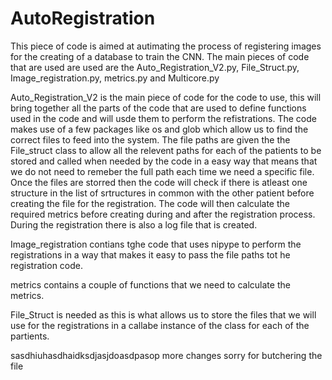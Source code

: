 # AutoRegistration

This piece of code is aimed at autimating the process of registering images for the creating of a database to train the CNN.
The main pieces of code that are used are used are the Auto_Registration_V2.py, File_Struct.py, Image_registration.py, metrics.py and Multicore.py

Auto_Registration_V2 is the main piece of code for the code to use, this will bring together all the parts of the code that are used to define functions used in the code and will usde them to perform the refistrations. The code makes use of a few packages like os and glob which allow us to find the correct files to feed into the system. The file paths are given the the File_struct class to allow all the relevent paths for each of the patients to be stored and called when needed by the code in a easy way that means that we do not need to remeber the full path each time we need a specific file. Once the files are storred then the code will check if there is atleast one structure in the list of srtructures in common with the other patient before creating the file for the registration. The code will then calculate the required metrics before creating during and after the registration process. During the registration there is also a log file that is created.

Image_registration contians tghe code that uses nipype to perform the registrations in a way that makes it easy to pass the file paths tot he registration code.

metrics contains a couple of functions that we need to calculate the metrics. 

File_Struct is needed as this is what allows us to store the files that we will use for the registrations in a callabe instance of the class for each of the partients.  

sasdhiuhasdhaidksdjasjdoasdpasop
more changes
sorry for butchering the file
